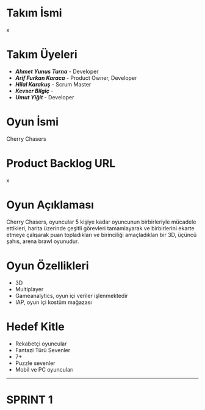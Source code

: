 # Takım İsmi
x

# Takım Üyeleri
- **_Ahmet Yunus Turna_** - Developer
- **_Arif Furkan Karaca_** - Product Owner, Developer
- **_Hilal Karakuş_** - Scrum Master
- **_Kevser Bilgiç_** -
- **_Umut Yiğit_** - Developer

# Oyun İsmi
Cherry Chasers

# Product Backlog URL
x

# Oyun Açıklaması
Cherry Chasers, oyuncular 5 kişiye kadar oyuncunun birbirleriyle mücadele ettikleri, harita üzerinde
çeşitli görevleri tamamlayarak ve birbirlerini ekarte etmeye çalışarak puan topladıkları ve birinciliği
amaçladıkları bir 3D, üçüncü şahıs, arena brawl oyunudur.

# Oyun Özellikleri
- 3D
- Multiplayer
- Gameanalytics, oyun içi veriler işlenmektedir
- IAP, oyun içi kostüm mağazası

# Hedef Kitle
- Rekabetçi oyuncular
- Fantazi Türü Sevenler
- 7+
- Puzzle sevenler
- Mobil ve PC oyuncuları

---
# **SPRINT 1**
